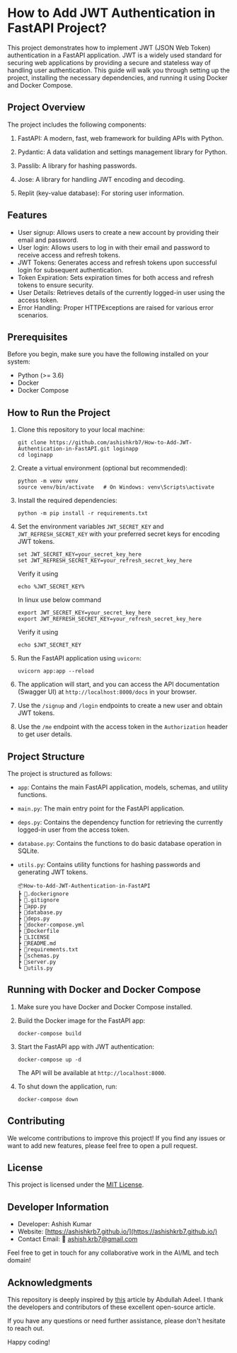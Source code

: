 # How to Add JWT Authentication in FastAPI Project?

This project demonstrates how to implement JWT (JSON Web Token) authentication in a FastAPI application. JWT is a widely used standard for securing web applications by providing a secure and stateless way of handling user authentication. This guide will walk you through setting up the project, installing the necessary dependencies, and running it using Docker and Docker Compose.

## Project Overview

The project includes the following components:

1. FastAPI: A modern, fast, web framework for building APIs with Python.

2. Pydantic: A data validation and settings management library for Python.

3. Passlib: A library for hashing passwords.

4. Jose: A library for handling JWT encoding and decoding.

5. Replit (key-value database): For storing user information.

## Features

- User signup: Allows users to create a new account by providing their email and password.
- User login: Allows users to log in with their email and password to receive access and refresh tokens.
- JWT Tokens: Generates access and refresh tokens upon successful login for subsequent authentication.
- Token Expiration: Sets expiration times for both access and refresh tokens to ensure security.
- User Details: Retrieves details of the currently logged-in user using the access token.
- Error Handling: Proper HTTPExceptions are raised for various error scenarios.

## Prerequisites

Before you begin, make sure you have the following installed on your system:

- Python (>= 3.6)
- Docker
- Docker Compose

## How to Run the Project

1. Clone this repository to your local machine:

   ```
   git clone https://github.com/ashishkrb7/How-to-Add-JWT-Authentication-in-FastAPI.git loginapp 
   cd loginapp
   ```

2. Create a virtual environment (optional but recommended):

   ```
   python -m venv venv
   source venv/bin/activate   # On Windows: venv\Scripts\activate
   ```

3. Install the required dependencies:

   ```
   python -m pip install -r requirements.txt
   ```

4. Set the environment variables `JWT_SECRET_KEY` and `JWT_REFRESH_SECRET_KEY` with your preferred secret keys for encoding JWT tokens.

   ```
   set JWT_SECRET_KEY=your_secret_key_here
   set JWT_REFRESH_SECRET_KEY=your_refresh_secret_key_here
   ```

   Verify it using

   ```
   echo %JWT_SECRET_KEY%
   ```

   In linux use below command

   ```
   export JWT_SECRET_KEY=your_secret_key_here
   export JWT_REFRESH_SECRET_KEY=your_refresh_secret_key_here
   ```
   Verify it using

   ```
   echo $JWT_SECRET_KEY
   ```

5. Run the FastAPI application using `uvicorn`:

   ```
   uvicorn app:app --reload
   ```

6. The application will start, and you can access the API documentation (Swagger UI) at `http://localhost:8000/docs` in your browser.

7. Use the `/signup` and `/login` endpoints to create a new user and obtain JWT tokens.

8. Use the `/me` endpoint with the access token in the `Authorization` header to get user details.

## Project Structure

The project is structured as follows:


- `app`: Contains the main FastAPI application, models, schemas, and utility functions.
- `main.py`: The main entry point for the FastAPI application.
- `deps.py`: Contains the dependency function for retrieving the currently logged-in user from the access token.
- `database.py`: Contains the functions to do basic database operation in SQLite.
- `utils.py`: Contains utility functions for hashing passwords and generating JWT tokens.


   ```
   📦How-to-Add-JWT-Authentication-in-FastAPI
   ┣ 📜.dockerignore
   ┣ 📜.gitignore
   ┣ 📜app.py
   ┣ 📜database.py
   ┣ 📜deps.py
   ┣ 📜docker-compose.yml
   ┣ 📜Dockerfile
   ┣ 📜LICENSE
   ┣ 📜README.md
   ┣ 📜requirements.txt
   ┣ 📜schemas.py
   ┣ 📜server.py
   ┗ 📜utils.py
   ```

## Running with Docker and Docker Compose

1. Make sure you have Docker and Docker Compose installed.

2. Build the Docker image for the FastAPI app:

   ```
   docker-compose build
   ```

3. Start the FastAPI app with JWT authentication:

   ```
   docker-compose up -d
   ```

   The API will be available at `http://localhost:8000`.

4. To shut down the application, run:

   ```
   docker-compose down
   ```

## Contributing

We welcome contributions to improve this project! If you find any issues or want to add new features, please feel free to open a pull request.

## License

This project is licensed under the [MIT License](LICENSE).

## Developer Information

- Developer: Ashish Kumar
- Website: [https://ashishkrb7.github.io/](https://ashishkrb7.github.io/)
- Contact Email: :email: ashish.krb7@gmail.com

Feel free to get in touch for any collaborative work in the AI/ML and tech domain!

## Acknowledgments

This repository is deeply inspired by [this](https://www.freecodecamp.org/news/how-to-add-jwt-authentication-in-fastapi/) article by Abdullah Adeel. I thank the developers and contributors of these excellent open-source article.

If you have any questions or need further assistance, please don't hesitate to reach out.

Happy coding!
